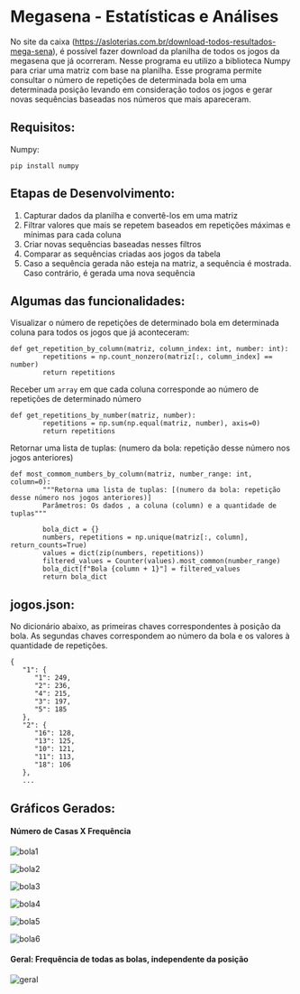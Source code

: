 # Megasena - Estatísticas e Análises

No site da caixa (https://asloterias.com.br/download-todos-resultados-mega-sena), é possível fazer download da planilha de todos os jogos da megasena que já ocorreram. 
Nesse programa eu utilizo a biblioteca Numpy para criar uma matriz com base na planilha. Esse programa permite consultar o número de repetições de determinada bola em uma determinada posição levando em consideração todos os jogos e gerar novas sequências baseadas nos números que mais apareceram.

Requisitos:
----------

Numpy:
```
pip install numpy
```

Etapas de Desenvolvimento:
---------------------------
1. Capturar dados da planilha e convertê-los em uma matriz
2. Filtrar valores que mais se repetem baseados em repetições máximas e mínimas para cada coluna
3. Criar novas sequências baseadas nesses filtros
4. Comparar as sequências criadas aos jogos da tabela
5. Caso a sequência gerada não esteja na matriz, a sequência é mostrada. Caso contrário, é gerada uma nova sequência

Algumas das funcionalidades:
-----------------

Visualizar o número de repetições de determinado bola em determinada coluna para todos os jogos que já aconteceram:
```
def get_repetition_by_column(matriz, column_index: int, number: int):
        repetitions = np.count_nonzero(matriz[:, column_index] == number)
        return repetitions
```

Receber um ```array``` em que cada coluna corresponde ao número de repetições de determinado número
```
def get_repetitions_by_number(matriz, number):
        repetitions = np.sum(np.equal(matriz, number), axis=0)
        return repetitions
```

Retornar uma lista de tuplas: (numero da bola: repetição desse número nos jogos anteriores)
```
def most_commom_numbers_by_column(matriz, number_range: int, column=0):
        """Retorna uma lista de tuplas: [(numero da bola: repetição desse número nos jogos anteriores)]
        Parâmetros: Os dados , a coluna (column) e a quantidade de tuplas"""

        bola_dict = {}
        numbers, repetitions = np.unique(matriz[:, column], return_counts=True)
        values = dict(zip(numbers, repetitions))
        filtered_values = Counter(values).most_common(number_range)
        bola_dict[f"Bola {column + 1}"] = filtered_values
        return bola_dict
```

jogos.json:
----------
No dicionário abaixo, as primeiras chaves correspondentes à posição da bola. As segundas chaves correspondem ao número da bola e os valores à quantidade de repetições.
```
{
   "1": {
      "1": 249,
      "2": 236,
      "4": 215,
      "3": 197,
      "5": 185
   },
   "2": {
      "16": 128,
      "13": 125,
      "10": 121,
      "11": 113,
      "18": 106
   },
   ...
```

Gráficos Gerados:
--------

#### Número de Casas X Frequência


![bola1](https://user-images.githubusercontent.com/63022500/211217615-03079949-bd45-438f-be67-f444c0fb7e10.jpg)


![bola2](https://user-images.githubusercontent.com/63022500/211217619-d607e2d7-5931-48b1-a035-960d80d2aa49.jpg)


![bola3](https://user-images.githubusercontent.com/63022500/211217622-7df9c1b3-02c3-4faf-bad7-83c13f05f66e.jpg)

![bola4](https://user-images.githubusercontent.com/63022500/211217624-f04fd27e-f4de-4f79-b9d5-0e83f151c22d.jpg)

![bola5](https://user-images.githubusercontent.com/63022500/211217630-66cfb79a-72d0-478d-8cc5-3d6e81fbe37d.jpg)

![bola6](https://user-images.githubusercontent.com/63022500/211217635-7373f250-9dac-45ea-85a1-72976ab10781.jpg)

#### Geral: Frequência de todas as bolas, independente da posição

![geral](https://user-images.githubusercontent.com/63022500/211217704-31e3d24b-8b28-4e17-8f98-5bb54d3f1af1.jpg)

